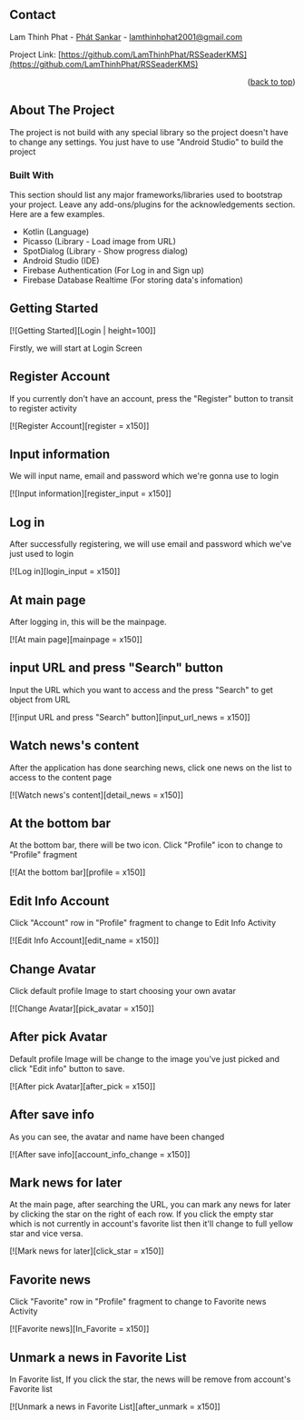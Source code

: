 <div id="top"></div>


<!-- CONTACT -->
## Contact

Lam Thinh Phat - [Phát Sankar](https://www.facebook.com/phat.sankar/) - lamthinhphat2001@gmail.com

Project Link: [https://github.com/LamThinhPhat/RSSeaderKMS](https://github.com/LamThinhPhat/RSSeaderKMS)

<p align="right">(<a href="#top">back to top</a>)</p>




<!-- ABOUT THE PROJECT -->
## About The Project


The project is not build with any special library so the project doesn't have to change any settings. You just have to use "Android Studio" to build the project



### Built With

This section should list any major frameworks/libraries used to bootstrap your project. Leave any add-ons/plugins for the acknowledgements section. Here are a few examples.

* Kotlin (Language)
* Picasso (Library - Load image from URL)
* SpotDialog (Library - Show progress dialog)
* Android Studio (IDE)
* Firebase Authentication (For Log in and Sign up)
* Firebase Database Realtime (For storing data's infomation)



<!-- GETTING STARTED -->


## Getting Started

[![Getting Started][Login | height=100]]

Firstly, we will start at Login Screen



## Register Account

If you currently don't have an account, press the "Register" button to transit to register activity

[![Register Account][register = x150]]

## Input information

We will input name, email and password which we're gonna use to login

[![Input information][register_input = x150]]

## Log in

After successfully registering, we will use email and password which we've just used to login

[![Log in][login_input = x150]]

## At main page

After logging in, this will be the mainpage.

[![At main page][mainpage = x150]]

## input URL and press "Search" button

Input the URL which you want to access and the press "Search" to get object from URL

[![input URL and press "Search" button][input_url_news = x150]]

## Watch news's content

After the application has done searching news, click one news on the list to access to the content page

[![Watch news's content][detail_news = x150]]

## At the bottom bar

At the bottom bar, there will be two icon. Click "Profile" icon to change to "Profile" fragment

[![At the bottom bar][profile = x150]]

## Edit Info Account

Click "Account" row in "Profile" fragment to change to Edit Info Activity

[![Edit Info Account][edit_name = x150]]

## Change Avatar

Click default profile Image to start choosing your own avatar

[![Change Avatar][pick_avatar = x150]]

## After pick Avatar

Default profile Image will be change to the image you've just picked and click "Edit info" button to save.

[![After pick Avatar][after_pick = x150]]

## After save info

As you can see, the avatar and name have been changed

[![After save info][account_info_change = x150]]

## Mark news for later

At the main page, after searching the URL, you can mark any news for later by clicking the star on the right of each row. If you click the empty star which is not currently in account's favorite list then it'll change to full yellow star and vice versa.

[![Mark news for later][click_star = x150]]

## Favorite news

Click "Favorite" row in "Profile" fragment to change to Favorite news Activity

[![Favorite news][In_Favorite = x150]]

## Unmark a news in Favorite List

In Favorite list, If you click the star, the news will be remove from account's Favorite list

[![Unmark a news in Favorite List][after_unmark = x150]]




[account_info_change]: images/account_info_change.png
[after_unmark]: images/after_unmark.png
[after_pick]: images/after_pick.png
[click_star]: images/click_star.png
[detail_news]: images/detail_news.png
[edit_name]: images/edit_name.png
[In_Favorite]: images/In_Favorite.png
[input_url_news]: images/input_url_news.png
[Login]: images/Login.png
[login_input]: images/login_input.png
[mainpage]: images/mainpage.png
[pick_avatar]: images/pick_avatar.png
[profile]: images/profile.png
[register]: images/register.png
[register_input]: images/register_input.png

